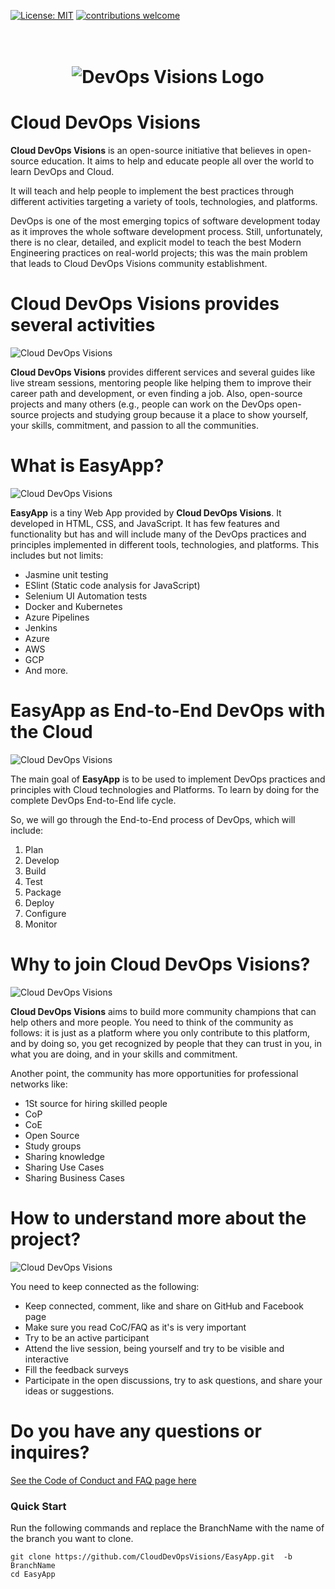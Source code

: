 [![License: MIT](https://img.shields.io/badge/License-MIT-yellow.svg)](https://opensource.org/licenses/MIT)
[![contributions welcome](https://img.shields.io/badge/contributions-welcome-brightgreen.svg?style=flat)](https://github.com/DevOpsVisions/EasyApp/issues)

<h1 align="center">
	<br>
	<img src="https://github.com/CloudDevOpsVisions/Docs/blob/master/assets/Logo/CloudDevOps-Visions_Horizontal_Concrete.png?raw=true" alt="DevOps Visions Logo">
	<br>
</h1>


# Cloud DevOps Visions
**Cloud DevOps Visions** is an open-source initiative that believes in open-source education. It aims to help and educate people all over the world to learn DevOps and Cloud.


It will teach and help people to implement the best practices through different activities targeting a variety of tools, technologies, and platforms. 

DevOps is one of the most emerging topics of software development today as it improves the whole software development process. Still, unfortunately, there is no clear, detailed, and explicit model to teach the best Modern Engineering practices on real-world projects; this was the main problem that leads to Cloud DevOps Visions community establishment.

# Cloud DevOps Visions provides several activities
![Cloud DevOps Visions](https://raw.githubusercontent.com/CloudDevOpsVisions/Docs/master/assets/MICS/DevOpsVisions-Activities.gif)

**Cloud DevOps Visions** provides different services and several guides like live stream sessions, mentoring people like helping them to improve their career path and development, or even finding a job. Also, open-source projects and many others (e.g., people can work on the DevOps open-source projects and studying group because it a place to show yourself, your skills, commitment, and passion to all the communities.

# What is EasyApp?
![Cloud DevOps Visions](https://raw.githubusercontent.com/CloudDevOpsVisions/Docs/master/assets/MICS/what-is-EasyApp.gif)

**EasyApp** is a tiny Web App provided by **Cloud DevOps Visions**. It developed in HTML, CSS, and JavaScript. It has few features and functionality but has and will include many of the DevOps practices and principles implemented in different tools, technologies, and platforms.
This includes but not limits:
- Jasmine unit testing
- ESlint (Static code analysis for JavaScript)
- Selenium UI Automation tests
- Docker and Kubernetes
- Azure Pipelines
- Jenkins
- Azure
- AWS
- GCP
- And more.



# EasyApp as End-to-End DevOps with the Cloud

![Cloud DevOps Visions](https://raw.githubusercontent.com/CloudDevOpsVisions/Docs/master/assets/MICS/DevOps-End-to-End.gif)

The main goal of **EasyApp** is to be used to implement DevOps practices and principles with Cloud technologies and Platforms. To learn by doing for the complete DevOps End-to-End life cycle. 

So, we will go through the End-to-End process of DevOps, which will include:
1. Plan
1. Develop
1. Build
1. Test
1. Package
1. Deploy
1. Configure
1. Monitor

# Why to join Cloud DevOps Visions?

![Cloud DevOps Visions](https://raw.githubusercontent.com/CloudDevOpsVisions/Docs/master/assets/MICS/community-network.gif)


**Cloud DevOps Visions** aims to build more community champions that can help others and more people.
You need to think of the community as follows: it is just as a platform where you only contribute to this platform, and by doing so, you get recognized by people that they can trust in you, in what you are doing, and in your skills and commitment. 

Another point, the community has more opportunities for professional networks like:
- 1St source for hiring skilled people
- CoP
- CoE
- Open Source
- Study groups
- Sharing knowledge
- Sharing Use Cases
- Sharing Business Cases


# How to understand more about the project? 
![Cloud DevOps Visions](https://raw.githubusercontent.com/CloudDevOpsVisions/Docs/master/assets/MICS/active-part.gif)

You need to keep connected as the following:
- Keep connected, comment, like and share on GitHub and Facebook page
- Make sure you read CoC/FAQ as it's is very important
- Try to be an active participant 
- Attend the live session, being yourself and try to be visible and interactive 
- Fill the feedback surveys
- Participate in the open discussions, try to ask questions, and share your ideas or suggestions.


# Do you have any questions or inquires?
[See the Code of Conduct and FAQ page here](https://github.com/CloudDevOpsVisions/Docs/tree/master/mics/CoC%20and%20FAQ)

### Quick Start

Run the following commands and replace the BranchName with the name of the branch you want to clone.

```
git clone https://github.com/CloudDevOpsVisions/EasyApp.git  -b BranchName
cd EasyApp
```





